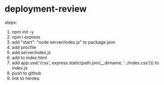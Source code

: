 # deployment-review


steps: 
1. npm init -y
2. npm i express
3. add "start": "node server/index.js" to package.json
4. add procfile
5. add server/index.js
6. add <link rel="stylesheet" href="/css"> to index.html
7. add app.use('/css', express.static(path.join(__dirname, '../index.css'))) to index.js
8. push to github
9. link to heroku